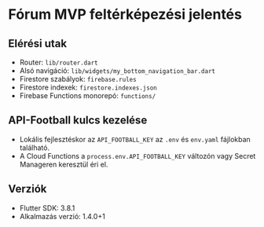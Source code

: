 # Fórum MVP feltérképezési jelentés

## Elérési utak
- Router: `lib/router.dart`
- Alsó navigáció: `lib/widgets/my_bottom_navigation_bar.dart`
- Firestore szabályok: `firebase.rules`
- Firestore indexek: `firestore.indexes.json`
- Firebase Functions monorepó: `functions/`

## API-Football kulcs kezelése
- Lokális fejlesztéskor az `API_FOOTBALL_KEY` az `.env` és `env.yaml` fájlokban található.
- A Cloud Functions a `process.env.API_FOOTBALL_KEY` változón vagy Secret Manageren keresztül éri el.

## Verziók
- Flutter SDK: 3.8.1
- Alkalmazás verzió: 1.4.0+1
